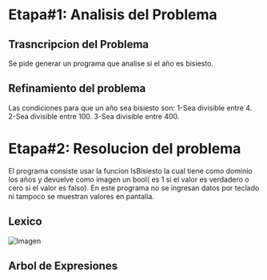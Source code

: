 # Etapa#1: Analisis del Problema
## Trasncripcion del Problema
Se pide generar un programa que analise si el año es bisiesto.
## Refinamiento del problema
Las condiciones para que un año sea bisiesto son:
  1-Sea divisible entre 4.
  2-Sea divisible entre 100.
  3-Sea divisible entre 400.

# Etapa#2: Resolucion del problema
El programa consiste usar la funcion IsBisiesto  la cual tiene  como dominio los años 
y devuelve como imagen un bool( es 1 si el valor es verdadero  o cero si el valor es falso).
En este programa no se ingresan  datos por teclado ni tampoco se muestran valores en pantalla.
##  Lexico
![Imagen](https://www.google.com/search?q=funcion+bisiesto&rlz=1C1OKWM_enAR885AR885&source=lnms&tbm=isch&sa=X&ved=2ahUKEwiCqbfc6PnpAhUlJrkGHZiJBqoQ_AUoAXoECAwQAw&biw=2048&bih=1041#imgrc=SlcSxQ6I2yeMPM)
## Arbol de Expresiones

